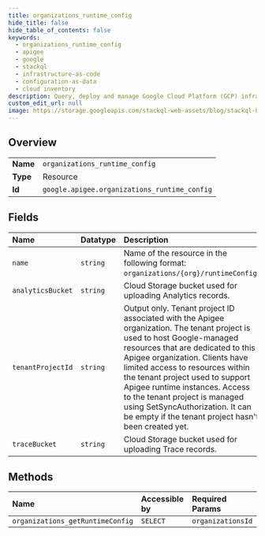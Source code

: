 ```yaml
---
title: organizations_runtime_config
hide_title: false
hide_table_of_contents: false
keywords:
  - organizations_runtime_config
  - apigee
  - google    
  - stackql
  - infrastructure-as-code
  - configuration-as-data
  - cloud inventory
description: Query, deploy and manage Google Cloud Platform (GCP) infrastructure and resources using SQL
custom_edit_url: null
image: https://storage.googleapis.com/stackql-web-assets/blog/stackql-blog-post-featured-image.png
---
```

  
    

## Overview
<table><tbody>
<tr><td><b>Name</b></td><td><code>organizations_runtime_config</code></td></tr>
<tr><td><b>Type</b></td><td>Resource</td></tr>
<tr><td><b>Id</b></td><td><code>google.apigee.organizations_runtime_config</code></td></tr>
</tbody></table>

## Fields
| Name | Datatype | Description |
|:-----|:---------|:------------|
| `name` | `string` | Name of the resource in the following format: `organizations/{org}/runtimeConfig`. |
| `analyticsBucket` | `string` | Cloud Storage bucket used for uploading Analytics records. |
| `tenantProjectId` | `string` | Output only. Tenant project ID associated with the Apigee organization. The tenant project is used to host Google-managed resources that are dedicated to this Apigee organization. Clients have limited access to resources within the tenant project used to support Apigee runtime instances. Access to the tenant project is managed using SetSyncAuthorization. It can be empty if the tenant project hasn't been created yet. |
| `traceBucket` | `string` | Cloud Storage bucket used for uploading Trace records. |
## Methods
| Name | Accessible by | Required Params |
|:-----|:--------------|:----------------|
| `organizations_getRuntimeConfig` | `SELECT` | `organizationsId` |
